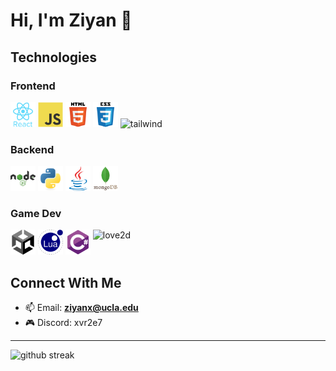 # Hi, I'm Ziyan 👋

## Technologies

### Frontend
<p align="left">
  <img src="https://raw.githubusercontent.com/devicons/devicon/master/icons/react/react-original-wordmark.svg" alt="react" width="40" height="40"/>
  <img src="https://raw.githubusercontent.com/devicons/devicon/master/icons/javascript/javascript-original.svg" alt="javascript" width="40" height="40"/>
  <img src="https://raw.githubusercontent.com/devicons/devicon/master/icons/html5/html5-original-wordmark.svg" alt="html5" width="40" height="40"/>
  <img src="https://raw.githubusercontent.com/devicons/devicon/master/icons/css3/css3-original-wordmark.svg" alt="css3" width="40" height="40"/>
  <img src="https://www.vectorlogo.zone/logos/tailwindcss/tailwindcss-icon.svg" alt="tailwind" width="40" height="40"/>
</p>

### Backend
<p align="left">
  <img src="https://raw.githubusercontent.com/devicons/devicon/master/icons/nodejs/nodejs-original-wordmark.svg" alt="nodejs" width="40" height="40"/>
  <img src="https://raw.githubusercontent.com/devicons/devicon/master/icons/python/python-original.svg" alt="python" width="40" height="40"/>
  <img src="https://raw.githubusercontent.com/devicons/devicon/master/icons/java/java-original.svg" alt="java" width="40" height="40"/>
  <img src="https://raw.githubusercontent.com/devicons/devicon/master/icons/mongodb/mongodb-original-wordmark.svg" alt="mongodb" width="40" height="40"/>
</p>

### Game Dev
<p align="left">
  <img src="https://raw.githubusercontent.com/devicons/devicon/master/icons/unity/unity-original.svg" alt="unity" width="40" height="40"/>
  <img src="https://raw.githubusercontent.com/devicons/devicon/master/icons/lua/lua-original.svg" alt="lua" width="40" height="40"/>
  <img src="https://raw.githubusercontent.com/devicons/devicon/master/icons/csharp/csharp-original.svg" alt="csharp" width="40" height="40"/>
    <img style="margin-bottom: 10px;" src="https://img.shields.io/badge/LÖVE-EA316E?style=flat-square&logo=data:image/svg+xml;base64,PHN2ZyB2aWV3Qm94PSIwIDAgMTAwIDEwMCIgeG1sbnM9Imh0dHA6Ly93d3cudzMub3JnLzIwMDAvc3ZnIj48Y2lyY2xlIGN4PSI1MCIgY3k9IjUwIiByPSI0NSIgZmlsbD0iI0VBMzE2RSIvPjxwYXRoIGQ9Ik01MCA3NSBDMjUgNTUsIDE1IDM1LCAzMCAyNSBDNDUgMTUsIDUwIDMwLCA1MCAzMCBDNTAgMzAsIDU1IDE1LCA3MCAyNSBDODUgMzUsIDc1IDU1LCA1MCA3NSIgZmlsbD0id2hpdGUiLz48L3N2Zz4=" width="30" height="30" alt="love2d" align="top"/>
</p>

## Connect With Me
- 📫 Email: **ziyanx@ucla.edu**
- 🎮 Discord: xvr2e7

---

<p align="left">
  <img src="https://github-readme-streak-stats.herokuapp.com/?user=xvr2e7&theme=dark" alt="github streak" />
</p>
